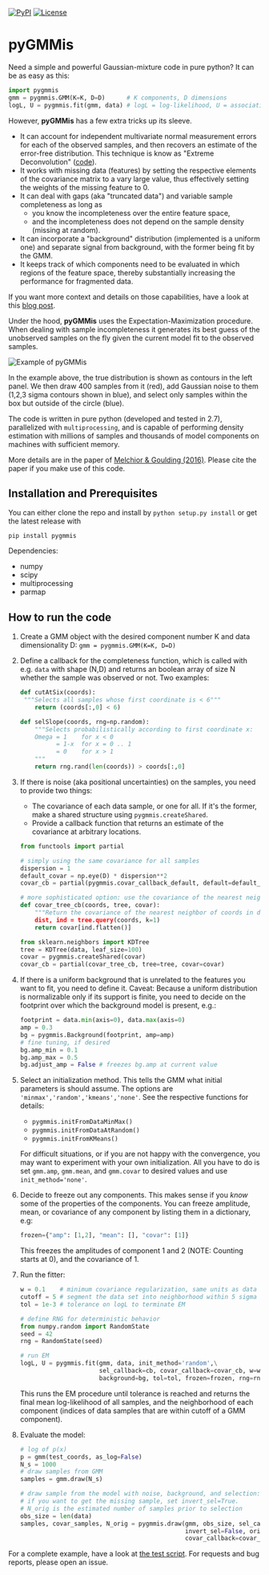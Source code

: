 [![PyPI](https://img.shields.io/pypi/v/pygmmis.svg)](https://pypi.python.org/pypi/pygmmis/)
[![License](https://img.shields.io/github/license/pmelchior/pygmmis.svg)](https://github.com/pmelchior/pygmmis/blob/master/LICENSE.md)

# pyGMMis

Need a simple and powerful Gaussian-mixture code in pure python? It can be as easy as this:

```python
import pygmmis
gmm = pygmmis.GMM(K=K, D=D)      # K components, D dimensions
logL, U = pygmmis.fit(gmm, data) # logL = log-likelihood, U = association of data to components
```
However, **pyGMMis** has a few extra tricks up its sleeve.

* It can account for independent multivariate normal measurement errors for each of the observed samples, and then recovers an estimate of the error-free distribution. This technique is know as "Extreme Deconvolution" ([code](https://github.com/jobovy/extreme-deconvolution)).
* It works with missing data (features) by setting the respective elements of the covariance matrix to a vary large value, thus effectively setting the weights of the missing feature to 0.
* It can deal with gaps (aka "truncated data") and variable sample completeness as long as
  * you know the incompleteness over the entire feature space,
  * and the incompleteness does not depend on the sample density (missing at random).
* It can incorporate a "background" distribution (implemented is a uniform one) and separate signal from background, with the former being fit by the GMM.
* It keeps track of which components need to be evaluated in which regions of the feature space, thereby substantially increasing the performance for fragmented data.

If you want more context and details on those capabilities, have a look at this [blog post](http://pmelchior.net/blog/gaussian-mixture-models-for-astronomy.html).

Under the hood, **pyGMMis** uses the Expectation-Maximization procedure. When dealing with sample incompleteness it generates its best guess of the unobserved samples on the fly given the current model fit to the observed samples.

![Example of pyGMMis](tests/pygmmis.png)

In the example above, the true distribution is shown as contours in the left panel. We then draw 400 samples from it (red), add Gaussian noise to them (1,2,3 sigma contours shown in blue), and select only samples within the box but outside of the circle (blue).

The code is written in pure python (developed and tested in 2.7), parallelized with `multiprocessing`, and is capable of performing density estimation with millions of samples and thousands of model components on machines with sufficient memory.

More details are in the paper of [Melchior & Goulding (2016)](http://arxiv.org/abs/1611.05806). Please cite the paper if you make use of this code.

## Installation and Prerequisites

You can either clone the repo and install by `python setup.py install` or get the latest release with

```
pip install pygmmis
```

Dependencies:

* numpy
* scipy
* multiprocessing
* parmap

## How to run the code

1. Create a GMM object with the desired component number K and data dimensionality D:
   ```gmm = pygmmis.GMM(K=K, D=D) ```

3. Define a callback for the completeness function, which is called with e.g. `data` with shape (N,D) and returns an boolean array of size N whether the sample was observed or not. Two examples:

   ```python
   def cutAtSix(coords):
   	"""Selects all samples whose first coordinate is < 6"""
       return (coords[:,0] < 6)

   def selSlope(coords, rng=np.random):
       """Selects probabilistically according to first coordinate x:
       Omega = 1    for x < 0
             = 1-x  for x = 0 .. 1
             = 0    for x > 1
       """
       return rng.rand(len(coords)) > coords[:,0]
   ```

4. If there is noise (aka positional uncertainties) on the samples, you need to provide two things:

   * The covariance of each data sample, or one for all. If it's the former, make a shared structure using `pygmmis.createShared`.
   * Provide a callback function that returns an estimate of the covariance at arbitrary locations.

   ```python
   from functools import partial

   # simply using the same covariance for all samples
   dispersion = 1
   default_covar = np.eye(D) * dispersion**2
   covar_cb = partial(pygmmis.covar_callback_default, default=default_covar)

   # more sophisticated option: use the covariance of the nearest neighbor.
   def covar_tree_cb(coords, tree, covar):
       """Return the covariance of the nearest neighbor of coords in data.""""
       dist, ind = tree.query(coords, k=1)
       return covar[ind.flatten()]

   from sklearn.neighbors import KDTree
   tree = KDTree(data, leaf_size=100)
   covar = pygmmis.createShared(covar)
   covar_cb = partial(covar_tree_cb, tree=tree, covar=covar)
   ```

4. If there is a uniform background that is unrelated to the features you want to fit, you need to define it. Caveat: Because a uniform distribution is normalizable only if its support is finite, you need to decide on the footprint over which the background model is present, e.g.:

   ```python
   footprint = data.min(axis=0), data.max(axis=0)
   amp = 0.3
   bg = pygmmis.Background(footprint, amp=amp)
   # fine tuning, if desired
   bg.amp_min = 0.1
   bg.amp_max = 0.5
   bg.adjust_amp = False # freezes bg.amp at current value
   ```

5. Select an initialization method. This tells the GMM what initial parameters is should assume. The options are `'minmax','random','kmeans','none'`. See the respective functions for details:

   * `pygmmis.initFromDataMinMax()`
   * `pygmmis.initFromDataAtRandom()`
   * `pygmmis.initFromKMeans()`

   For difficult situations, or if you are not happy with the convergence, you may want to experiment with your own initialization. All you have to do is set `gmm.amp`, `gmm.mean`, and `gmm.covar` to desired values and use `init_method='none'`.

6. Decide to freeze out any components. This makes sense if you *know* some of the properties of the components. You can freeze amplitude, mean, or covariance of any component by listing them in a dictionary, e.g:

   ```python
   frozen={"amp": [1,2], "mean": [], "covar": [1]}
   ```

   This freezes the amplitudes of component 1 and 2 (NOTE: Counting starts at 0), and the covariance of 1.

7. Run the fitter:

   ```python
   w = 0.1    # minimum covariance regularization, same units as data
   cutoff = 5 # segment the data set into neighborhood within 5 sigma around components
   tol = 1e-3 # tolerance on logL to terminate EM
   
   # define RNG for deterministic behavior
   from numpy.random import RandomState
   seed = 42
   rng = RandomState(seed)

   # run EM
   logL, U = pygmmis.fit(gmm, data, init_method='random',\
                         sel_callback=cb, covar_callback=covar_cb, w=w, cutoff=cutoff,\
                         background=bg, tol=tol, frozen=frozen, rng=rng)
   ```

   This runs the EM procedure until tolerance is reached and returns the final mean log-likelihood of all samples, and the neighborhood of each component (indices of data samples that are within cutoff of a GMM component).

8. Evaluate the model:

   ```python
   # log of p(x)
   p = gmm(test_coords, as_log=False)
   N_s = 1000
   # draw samples from GMM
   samples = gmm.draw(N_s)

   # draw sample from the model with noise, background, and selection:
   # if you want to get the missing sample, set invert_sel=True.
   # N_orig is the estimated number of samples prior to selection
   obs_size = len(data)
   samples, covar_samples, N_orig = pygmmis.draw(gmm, obs_size, sel_callback=cb,\
                                                 invert_sel=False, orig_size=None,\
                                                 covar_callback=covar_cb,background=bg)
   ```



For a complete example, have a look at [the test script](tests/test.py). For requests and bug reports, please open an issue.
